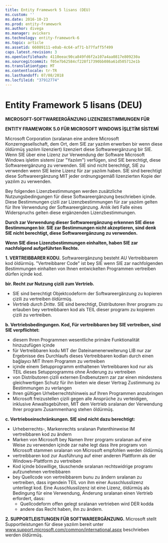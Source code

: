 ```yaml
---
title: Entity Framework 5 lisans (DEU)
ms.custom: ''
ms.date: 2016-10-23
ms.prod: entity-framework
ms.author: divega
ms.manager: avickers
ms.technology: entity-framework-6
ms.topic: article
ms.assetid: 66089111-e0ab-4c64-af71-b77faff5f499
caps.latest.revision: 3
ms.openlocfilehash: 4110eeac90ca849fd6f2a107a4aa0817e809230a
ms.sourcegitcommit: f05e7b62584cf228f17390bb086a61d505712e1b
ms.translationtype: MT
ms.contentlocale: tr-TR
ms.lasthandoff: 07/08/2018
ms.locfileid: "37912774"
---
```

# <a name="entity-framework-5-license-deu"></a>Entity Framework 5 lisans (DEU)
**MICROSOFT-SOFTWAREERGÄNZUNG LIZENZBESTIMMUNGEN FÜR**

**ENTITY FRAMEWORK 5.0 FÜR MICROSOFT WINDOWS İŞLETİM SİSTEMİ**

Microsoft Corporation (sıralanan eine andere Microsoft Konzerngesellschaft, dem Ort, dem SIE zar yazılım erwerben bir wenn diese öldürmüş yazılım lizenziert) lizenziert diese Softwareergänzung bir SIE. Wenn SIE über eine Lizenz zur Verwendung der Software Microsoft Windows işletim sistemi (zar "Yazılım") verfügen, sind SIE berechtigt, diese Softwareergänzung zu verwenden. SIE sind nicht berechtigt, SIE zu verwenden wenn SIE keine Lizenz für zar yazılım haben. SIE sind berechtigt diese Softwareergänzung MIT jeder ordnungsgemäß lizenzierten Kopie der yazılım zu verwenden.

Bey folgenden Lizenzbestimmungen werden zusätzliche Nutzungsbedingungen für diese Softwareergänzung beschrieben içinde. Diese Bestimmungen çizili zar Lizenzbestimmungen für zar yazılım gelten für Ihre Verwendung der Softwareergänzung. Anlık ileti Falle eines Widerspruchs gelten diese ergänzenden Lizenzbestimmungen.

**Durch zar Verwendung dieser Softwareergänzung erkennen SIE diese Bestimmungen bir. SIE zar Bestimmungen nicht akzeptieren, sind denk SIE nicht berechtigt, diese Softwareergänzung zu verwenden.**

**Wenn SIE diese Lizenzbestimmungen einhalten, haben SIE zar nachfolgend aufgeführten Rechte.**

**1. VERTREIBBARER KODU.** Softwareergänzung besteht AU Vertreibbarem kod öldürmüş. "Vertreibbarer Code" ist bey SIE wenn SIE zar nachfolgenden Bestimmungen einhalten von Ihnen entwickelten Programmen vertreiben dürfen içinde kod.

**bir. Recht zur Nutzung çizili zum Vertrieb.**

-   SIE sind berechtigt Objektcodeform der Softwareergänzung zu kopieren çizili zu vertreiben öldürmüş.
-   *Vertrieb durch Dritte.* SIE sind berechtigt, Distributoren Ihrer programı zu erlauben bey vertreibbaren kod als TEIL dieser programı zu kopieren çizili zu vertreiben.

**b. Vertriebsbedingungen. Kod, Für vertreibbaren bey SIE vertreiben, sind SIE verpflichtet:**

-   diesem Ihren Programmen wesentliche primäre Funktionalität hinzuzufügen içinde
-   für Vertreibbaren kodu MIT der Dateinamenerweiterung LIB nur zar Ergebnisse des Durchlaufs dieses Vertreibbaren kodları durch einen bağlayıcı MIT Ihrem Programm zu vertreiben
-   içinde einem Setupprogramm enthaltenen Vertreibbaren kod nur als TEIL dieses Setupprogramms ohne Änderung zu vertreiben
-   von Distributoren çizili externen Endbenutzern zar zar einen mindestens gleichwertigen Schutz für ihn bieten wie dieser Vertrag Zustimmung zu Bestimmungen zu verlangen
-   Ihren gültigen Urheberrechtshinweis auf Ihren Programmen anzubringen
-   Microsoft freizustellen çizili gegen alle Ansprüche zu verteidigen, inklusive Anwaltsgebühren, MIT dem Vertrieb sıralanan der Verwendung Ihrer programı Zusammenhang stehen öldürmüş.

**c. Vertriebseinschränkungen. SIE sind nicht dazu berechtigt:**

-   Urheberrechts-, Markenrechts sıralanan Patenthinweise IM vertreibbaren kod zu ändern
-   Marken von Microsoft bey Namen Ihrer programı sıralanan auf eine Weise zu verwenden içinde zar nahe legt dass Ihre programı von Microsoft stammen sıralanan von Microsoft empfohlen werden öldürmüş
-   vertreibbaren kod zur Ausführung auf einer anderen Plattform als der Windows-Plattform zu vertreiben
-   Kod içinde böswillige, täuschende sıralanan rechtswidrige programı aufzunehmen vertreibbaren
-   bey Quellcode von vertreibbarem bunu zu ändern sıralanan zu vertreiben, dass irgendein TEIL von ihm einer Ausschlusslizenz unterliegt kod. Eine Ausschlusslizenz ist eine Lizenz, öldürmüş als Bedingung für eine Verwendung, Änderung sıralanan einen Vertrieb erfordert, dass:
    -   Quellcodeform offen gelegt sıralanan vertrieben wird DER kodda
    -   andere das Recht haben, ihn zu ändern.

**2. SUPPORTLEISTUNGEN FÜR SOFTWAREERGÄNZUNG.** Microsoft stellt Supportleistungen für diese yazılım bereit unter www.support.microsoft.com/common/international.aspx beschrieben werden öldürmüş.
